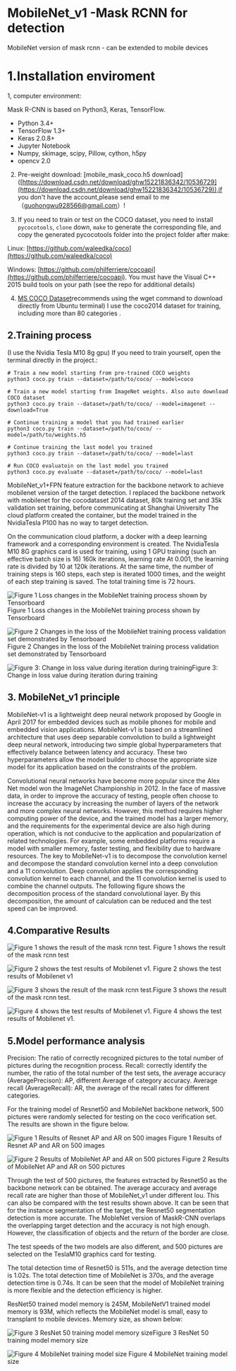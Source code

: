 ﻿# MobileNet_v1 -Mask RCNN for detection

MobileNet version of mask rcnn - can be extended to mobile devices

# 1.Installation	 enviroment

1, computer environment:

Mask R-CNN is based on Python3, Keras, TensorFlow.

-   Python 3.4+
-   TensorFlow 1.3+
-   Keras 2.0.8+
-   Jupyter Notebook
-   Numpy, skimage, scipy, Pillow, cython, h5py
-   opencv 2.0

2.  Pre-weight download: [mobile_mask_coco.h5 download] ([https://download.csdn.net/download/ghw15221836342/10536729](https://download.csdn.net/download/ghw15221836342/10536729)),if you don't have the account,please send email to me（guohongwu928566@gmail.com）!
    
3.  If you need to train or test on the COCO dataset, you need to install  `pycocotools`,  `clone`  down,  `make`  to generate the corresponding file, and copy the generated pycocotools folder into the project folder after make:
    

Linux:  [https://github.com/waleedka/coco](https://github.com/waleedka/coco)

Windows:  [https://github.com/philferriere/cocoapi](https://github.com/philferriere/cocoapi). You must have the Visual C++ 2015 build tools on your path (see the repo for additional details)

4.  [MS COCO Dataset](Ubuntu)recommends using the wget command to download directly from Ubuntu terminal) I use the coco2014 dataset for training, including more than 80 categories .

## 2.Training process
(I use the Nvidia Tesla M10 8g gpu)
If you need to train yourself, open the terminal directly in the project.:

```
# Train a new model starting from pre-trained COCO weights
python3 coco.py train --dataset=/path/to/coco/ --model=coco

# Train a new model starting from ImageNet weights. Also auto download COCO dataset
python3 coco.py train --dataset=/path/to/coco/ --model=imagenet --download=True

# Continue training a model that you had trained earlier
python3 coco.py train --dataset=/path/to/coco/ --model=/path/to/weights.h5

# Continue training the last model you trained
python3 coco.py train --dataset=/path/to/coco/ --model=last

# Run COCO evaluatoin on the last model you trained
python3 coco.py evaluate --dataset=/path/to/coco/ --model=last

```

MobileNet_v1+FPN feature extraction for the backbone network to achieve mobilenet version of the target detection. I replaced the backbone network with mobilenet for the cocodataset 2014 dataset, 80k training set and 35k validation set training, before communicating at Shanghai University The cloud platform created the container, but the model trained in the NvidiaTesla P100 has no way to target detection.

On the communication cloud platform, a docker with a deep learning framework and a corresponding environment is created. The NvidiaTesla M10 8G graphics card is used for training, using 1 GPU training (such an effective batch size is 16) 160k iterations, learning rate At 0.001, the learning rate is divided by 10 at 120k iterations. At the same time, the number of training steps is 160 steps, each step is iterated 1000 times, and the weight of each step training is saved. The total training time is 72 hours.

![Figure 1 Loss changes in the MobileNet training process shown by Tensorboard](https://github.com/chrispolo/Mobilenet-_v1-Mask-RCNN-for-detection/blob/master/project%20photo/1.jpg)
Figure 1 Loss changes in the MobileNet training process shown by Tensorboard

![Figure 2 Changes in the loss of the MobileNet training process validation set demonstrated by Tensorboard](https://github.com/chrispolo/Mobilenet-_v1-Mask-RCNN-for-detection/blob/master/project%20photo/2.png)Figure 2 Changes in the loss of the MobileNet training process validation set demonstrated by Tensorboard

![Figure 3: Change in loss value during iteration during training](https://github.com/chrispolo/Mobilenet-_v1-Mask-RCNN-for-detection/blob/master/project%20photo/3.png)Figure 3: Change in loss value during iteration during training

## 3. MobileNet_v1 principle

MobileNet-v1 is a lightweight deep neural network proposed by Google in April 2017 for embedded devices such as mobile phones for mobile and embedded vision applications. MobileNet-v1 is based on a streamlined architecture that uses deep separable convolution to build a lightweight deep neural network, introducing two simple global hyperparameters that effectively balance between latency and accuracy. These two hyperparameters allow the model builder to choose the appropriate size model for its application based on the constraints of the problem.

Convolutional neural networks have become more popular since the Alex Net model won the ImageNet Championship in 2012. In the face of massive data, in order to improve the accuracy of testing, people often choose to increase the accuracy by increasing the number of layers of the network and more complex neural networks. However, this method requires higher computing power of the device, and the trained model has a larger memory, and the requirements for the experimental device are also high during operation, which is not conducive to the application and popularization of related technologies. For example, some embedded platforms require a model with smaller memory, faster testing, and flexibility due to hardware resources. The key to MobileNet-v1 is to decompose the convolution kernel and decompose the standard convolution kernel into a deep convolution and a 11 convolution. Deep convolution applies the corresponding convolution kernel to each channel, and the 11 convolution kernel is used to combine the channel outputs. The following figure shows the decomposition process of the standard convolutional layer. By this decomposition, the amount of calculation can be reduced and the test speed can be improved.


## 4.Comparative Results
![Figure 1 shows the result of the mask rcnn test.](https://github.com/chrispolo/Mobilenet-_v1-Mask-RCNN-for-detection/blob/master/project%20photo/4.png)
Figure 1 shows the result of the mask rcnn test

![Figure 2 shows the test results of Mobilenet v1.](https://github.com/chrispolo/Mobilenet-_v1-Mask-RCNN-for-detection/blob/master/project%20photo/5.png)
Figure 2 shows the test results of Mobilenet v1

![Figure 3 shows the result of the mask rcnn test.](https://github.com/chrispolo/Mobilenet-_v1-Mask-RCNN-for-detection/blob/master/project%20photo/6.png)Figure 3 shows the result of the mask rcnn test.

![Figure 4 shows the test results of Mobilenet v1.](https://github.com/chrispolo/Mobilenet-_v1-Mask-RCNN-for-detection/blob/master/project%20photo/7.png)
Figure 4 shows the test results of Mobilenet v1.

## 5.Model performance analysis
Precision: The ratio of correctly recognized pictures to the total number of pictures during the recognition process. Recall: correctly identify the number, the ratio of the total number of the test sets, the average accuracy (AveragePrecison): AP, different Average of category accuracy. Average recall (AverageRecall): AR, the average of the recall rates for different categories.

For the training model of Resnet50 and MobileNet backbone network, 500 pictures were randomly selected for testing on the coco verification set. The results are shown in the figure below.

![Figure 1 Results of Resnet AP and AR on 500 images](https://github.com/chrispolo/Mobilenet-_v1-Mask-RCNN-for-detection/blob/master/project%20photo/8.png)
Figure 1 Results of Resnet AP and AR on 500 images

![Figure 2 Results of MobileNet AP and AR on 500 pictures](https://github.com/chrispolo/Mobilenet-_v1-Mask-RCNN-for-detection/blob/master/project%20photo/9.png)
Figure 2 Results of MobileNet AP and AR on 500 pictures

Through the test of 500 pictures, the features extracted by Resnet50 as the backbone network can be obtained. The average accuracy and average recall rate are higher than those of MobileNet_v1 under different Iou. This can also be compared with the test results shown above. It can be seen that for the instance segmentation of the target, the Resnet50 segmentation detection is more accurate. The MobleNet version of MaskR-CNN overlaps the overlapping target detection and the accuracy is not high enough. However, the classification of objects and the return of the border are close.

The test speeds of the two models are also different, and 500 pictures are selected on the TeslaM10 graphics card for testing.

The total detection time of Resnet50 is 511s, and the average detection time is 1.02s. The total detection time of MobileNet is 370s, and the average detection time is 0.74s. It can be seen that the model of MobileNet training is more flexible and the detection efficiency is higher.

ResNet50 trained model memory is 245M, MobileNetV1 trained model memory is 93M, which reflects the MobileNet model is small, easy to transplant to mobile devices. Memory size, as shown below:

![  Figure 3 ResNet 50 training model memory size](https://github.com/chrispolo/Mobilenet-_v1-Mask-RCNN-for-detection/blob/master/project%20photo/10.png)Figure 3 ResNet 50 training model memory size

![Figure 4 MobileNet training model size](https://github.com/chrispolo/Mobilenet-_v1-Mask-RCNN-for-detection/blob/master/project%20photo/11.png)
Figure 4 MobileNet training model size
